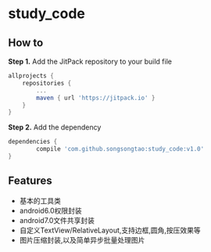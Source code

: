 # study_code

## How to

**Step 1.** Add the JitPack repository to your build file

```groovy
allprojects {
	repositories {
		...
		maven { url 'https://jitpack.io' }
	}
}
```
**Step 2.** Add the dependency

```groovy
dependencies {
        compile 'com.github.songsongtao:study_code:v1.0'
}
```
## Features

- 基本的工具类
- android6.0权限封装
- android7.0文件共享封装
- 自定义TextView/RelativeLayout,支持边框,圆角,按压效果等
- 图片压缩封装,以及简单异步批量处理图片